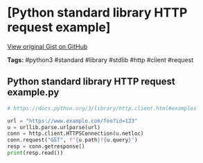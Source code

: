 # [Python standard library HTTP request example] 

[View original Gist on GitHub](https://gist.github.com/Integralist/7cb06ccb8a06b774f0f65ae2dfe8cb65)

**Tags:** #python3 #standard #library #stdlib #http #client #request

## Python standard library HTTP request example.py

```python
# https://docs.python.org/3/library/http.client.html#examples

url = "https://www.example.com/foo?id=123"
u = urllib.parse.urlparse(url)
conn = http.client.HTTPSConnection(u.netloc)
conn.request("GET", f"{u.path}?{u.query}")
resp = conn.getresponse()
print(resp.read())

```

